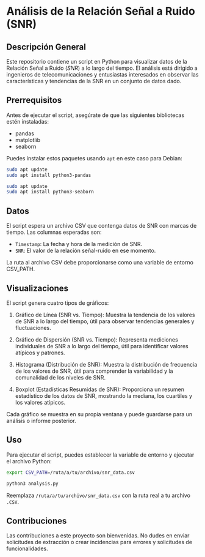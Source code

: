 # Análisis de la Relación Señal a Ruido (SNR)

## Descripción General

Este repositorio contiene un script en Python para visualizar datos de la Relación Señal a Ruido (*SNR*) a lo largo del tiempo. El análisis está dirigido a ingenieros de telecomunicaciones y entusiastas interesados en observar las características y tendencias de la SNR en un conjunto de datos dado.

## Prerrequisitos

Antes de ejecutar el script, asegúrate de que las siguientes bibliotecas estén instaladas:

- pandas
- matplotlib
- seaborn

Puedes instalar estos paquetes usando `apt` en este caso para Debian:

```bash
sudo apt update
sudo apt install python3-pandas
```

```bash
sudo apt update 
sudo apt install python3-seaborn
```

## Datos
El script espera un archivo CSV que contenga datos de SNR con marcas de tiempo. Las columnas esperadas son:

- `Timestamp`: La fecha y hora de la medición de SNR.
- `SNR`: El valor de la relación señal-ruido en ese momento.

La ruta al archivo CSV debe proporcionarse como una variable de entorno CSV_PATH.

## Visualizaciones
El script genera cuatro tipos de gráficos:

1. Gráfico de Línea (SNR vs. Tiempo): Muestra la tendencia de los valores de SNR a lo largo del tiempo, útil para observar tendencias generales y fluctuaciones.

2. Gráfico de Dispersión (SNR vs. Tiempo): Representa mediciones individuales de SNR a lo largo del tiempo, útil para identificar valores atípicos y patrones.

3. Histograma (Distribución de SNR): Muestra la distribución de frecuencia de los valores de SNR, útil para comprender la variabilidad y la comunalidad de los niveles de SNR.

4. Boxplot (Estadísticas Resumidas de SNR): Proporciona un resumen estadístico de los datos de SNR, mostrando la mediana, los cuartiles y los valores atípicos.

Cada gráfico se muestra en su propia ventana y puede guardarse para un análisis o informe posterior.

## Uso
Para ejecutar el script, puedes establecer la variable de entorno y ejecutar el archivo Python:

```bash
export CSV_PATH=/ruta/a/tu/archivo/snr_data.csv

python3 analysis.py
```

Reemplaza `/ruta/a/tu/archivo/snr_data.csv` con la ruta real a tu archivo `.CSV`.

## Contribuciones
Las contribuciones a este proyecto son bienvenidas. No dudes en enviar solicitudes de extracción o crear incidencias para errores y solicitudes de funcionalidades.
